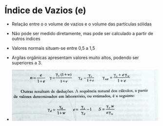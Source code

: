 # Índice de Vazios (e)

 - Relação entre o o volume de vazios e o volume das partículas sólidas
 - Não pode ser medido diretamente, mas pode ser calculado a partir de outros índices
 - Valores normais situam-se entre 0,5 a 1,5
 - Argilas orgânicas apresentam valores muito altos, podendo ser superiores a 3.

 - ![Calculo dos Índices de Estado](img\calculo_dos_indices_de_estado.png)
